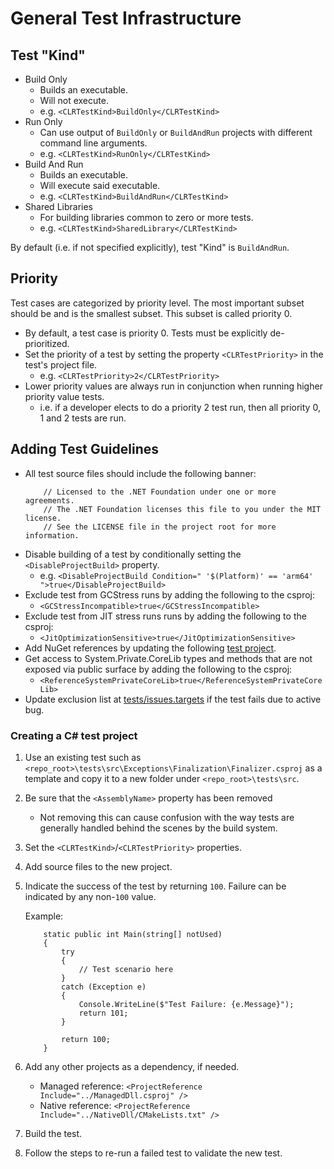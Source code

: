 # General Test Infrastructure

## Test "Kind"

* Build Only
  * Builds an executable.
  * Will not execute.
  * e.g. `<CLRTestKind>BuildOnly</CLRTestKind>`
* Run Only
  * Can use output of `BuildOnly` or `BuildAndRun` projects with different command line arguments.
  * e.g. `<CLRTestKind>RunOnly</CLRTestKind>`
* Build And Run
  * Builds an executable.
  * Will execute said executable.
  * e.g. `<CLRTestKind>BuildAndRun</CLRTestKind>`
* Shared Libraries
  * For building libraries common to zero or more tests.
  * e.g. `<CLRTestKind>SharedLibrary</CLRTestKind>`

By default (i.e. if not specified explicitly), test "Kind" is `BuildAndRun`.

## Priority

Test cases are categorized by priority level. The most important subset should be and is the smallest subset. This subset is called priority 0.

* By default, a test case is priority 0. Tests must be explicitly de-prioritized.
* Set the priority of a test by setting the property `<CLRTestPriority>` in the test's project file.
  * e.g. `<CLRTestPriority>2</CLRTestPriority>`
* Lower priority values are always run in conjunction when running higher priority value tests.
  * i.e. if a developer elects to do a priority 2 test run, then all priority 0, 1 and 2 tests are run.

## Adding Test Guidelines

* All test source files should include the following banner:
    ```
        // Licensed to the .NET Foundation under one or more agreements.
        // The .NET Foundation licenses this file to you under the MIT license.
        // See the LICENSE file in the project root for more information.
    ```
* Disable building of a test by conditionally setting the `<DisableProjectBuild>` property.
    * e.g. `<DisableProjectBuild Condition=" '$(Platform)' == 'arm64' ">true</DisableProjectBuild>`
* Exclude test from GCStress runs by adding the following to the csproj:
    * `<GCStressIncompatible>true</GCStressIncompatible>`
* Exclude test from JIT stress runs runs by adding the following to the csproj:
    * `<JitOptimizationSensitive>true</JitOptimizationSensitive>`
* Add NuGet references by updating the following [test project](https://github.com/dotnet/coreclr/blob/master/tests/src/Common/test_dependencies/test_dependencies.csproj).
* Get access to System.Private.CoreLib types and methods that are not exposed via public surface by adding the following to the csproj:
    * `<ReferenceSystemPrivateCoreLib>true</ReferenceSystemPrivateCoreLib>`
* Update exclusion list at [tests/issues.targets](https://github.com/dotnet/coreclr/blob/master/tests/issues.targets) if the test fails due to active bug.

### Creating a C# test project

1. Use an existing test such as `<repo_root>\tests\src\Exceptions\Finalization\Finalizer.csproj` as a template and copy it to a new folder under `<repo_root>\tests\src`.
1. Be sure that the `<AssemblyName>` property has been removed

    * Not removing this can cause confusion with the way tests are generally handled behind the scenes by the build system.

1. Set the `<CLRTestKind>`/`<CLRTestPriority>` properties.
1. Add source files to the new project.
1. Indicate the success of the test by returning `100`. Failure can be indicated by any non-`100` value.

    Example:
    ```
        static public int Main(string[] notUsed)
        {
            try
            {
                // Test scenario here
            }
            catch (Exception e)
            {
                Console.WriteLine($"Test Failure: {e.Message}");
                return 101;
            }

            return 100;
        }
    ```

1. Add any other projects as a dependency, if needed.
    * Managed reference: `<ProjectReference Include="../ManagedDll.csproj" />`
    * Native reference: `<ProjectReference Include="../NativeDll/CMakeLists.txt" />`
1. Build the test.
1. Follow the steps to re-run a failed test to validate the new test.
